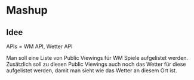# Mashup

## Idee

APIs = WM API, Wetter API

Man soll eine Liste von Public Viewings für WM Spiele aufgelistet werden.
Zusätzlich soll zu diesen Public Viewings auch noch das Wetter für diese aufgelistet werden, damit man sieht wie das Wetter an diesem Ort ist.
